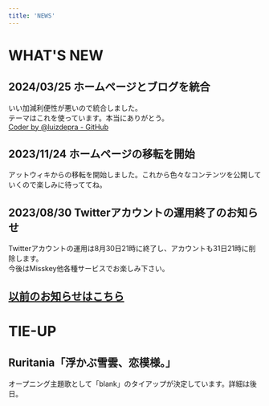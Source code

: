 ```yaml
---
title: 'NEWS'
---
```


# WHAT'S NEW
## 2024/03/25 ホームページとブログを統合
いい加減利便性が悪いので統合しました。<br>
テーマはこれを使っています。本当にありがとう。<br>
[Coder by @luizdepra - GitHub](https://github.com/luizdepra/hugo-coder/)

## 2023/11/24 ホームページの移転を開始
アットウィキからの移転を開始しました。これから色々なコンテンツを公開していくので楽しみに待っててね。

## 2023/08/30 Twitterアカウントの運用終了のお知らせ
Twitterアカウントの運用は8月30日21時に終了し、アカウントも31日21時に削除します。<br>
今後はMisskey他各種サービスでお楽しみ下さい。

## [以前のお知らせはこちら](../oldnews/)

# TIE-UP
## Ruritania「浮かぶ雪雲、恋模様。」
オープニング主題歌として「blank」のタイアップが決定しています。詳細は後日。
